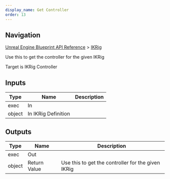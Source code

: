 ```yaml
---
display_name: Get Controller
order: 13
---
```

## Navigation

[Unreal Engine Blueprint API Reference](https://dev.epicgames.com/documentation/en-us/unreal-engine/BlueprintAPI) > [IKRig](https://dev.epicgames.com/documentation/en-us/unreal-engine/BlueprintAPI/IKRig)

Use this to get the controller for the given IKRig

Target is IKRig Controller

## Inputs

| Type | Name | Description |
| --- | --- | --- |
| exec | In |  |
| object | In IKRig Definition |  |

## Outputs

| Type | Name | Description |
| --- | --- | --- |
| exec | Out |  |
| object | Return Value | Use this to get the controller for the given IKRig |
